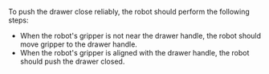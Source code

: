 To push the drawer close reliably, the robot should perform the following steps:
- When the robot's gripper is not near the drawer handle, the robot should move gripper to the drawer handle.
- When the robot's gripper is aligned with the drawer handle, the robot should push the drawer closed.